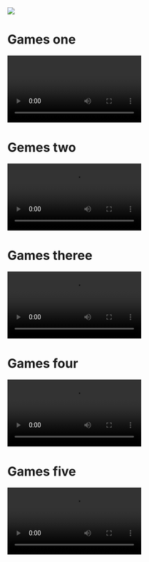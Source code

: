 <!DOCTYPE html>
<html lang="ru/en">
<head>
<a href="https://codeclimate.com/github/Gudvviin/frontend-project-lvl1/maintainability"><img src="https://api.codeclimate.com/v1/badges/9516922a0c070c4d257c/maintainability" /></a>
 </head>
 <body>
  <h1>Games one</h1>  
  <video controls>
<script src="https://asciinema.org/a/ed75kBcvdXJjPrJ6f26bz5bQe.js" id="asciicast-ed75kBcvdXJjPrJ6f26bz5bQe"></script>
</video>
<h1>Gemes two</h1>  
<video controls>
<source src="https://asciinema.org/a/ed75kBcvdXJjPrJ6f26bz5bQe"> 
</video>
 <h1> Games theree</h1>  
<video controls>
<source src="https://asciinema.org/a/ed75kBcvdXJjPrJ6f26bz5bQe"> 
</video> 
 <h1>Games four</h1>  
<video controls>
<source src="https://asciinema.org/a/ed75kBcvdXJjPrJ6f26bz5bQe"> 
</video> 
 <h1>Games five</h1>  
<video controls>
<source src="https://asciinema.org/a/ed75kBcvdXJjPrJ6f26bz5bQe"> 
</video>
</html>
</body>